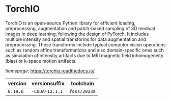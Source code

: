 # TorchIO

TorchIO is an open-source Python library for efficient loading, preprocessing, augmentation and patch-based sampling of 3D medical images in deep learning, following the design of PyTorch.  It includes multiple intensity and spatial transforms for data augmentation and preprocessing. These transforms include typical computer vision operations such as random affine transformations and also domain-specific ones such as simulation of intensity artifacts due to MRI magnetic field inhomogeneity (bias) or k-space motion artifacts.

*homepage*: <https://torchio.readthedocs.io/>

version | versionsuffix | toolchain
--------|---------------|----------
``0.19.6`` | ``-CUDA-12.1.1`` | ``foss/2023a``
